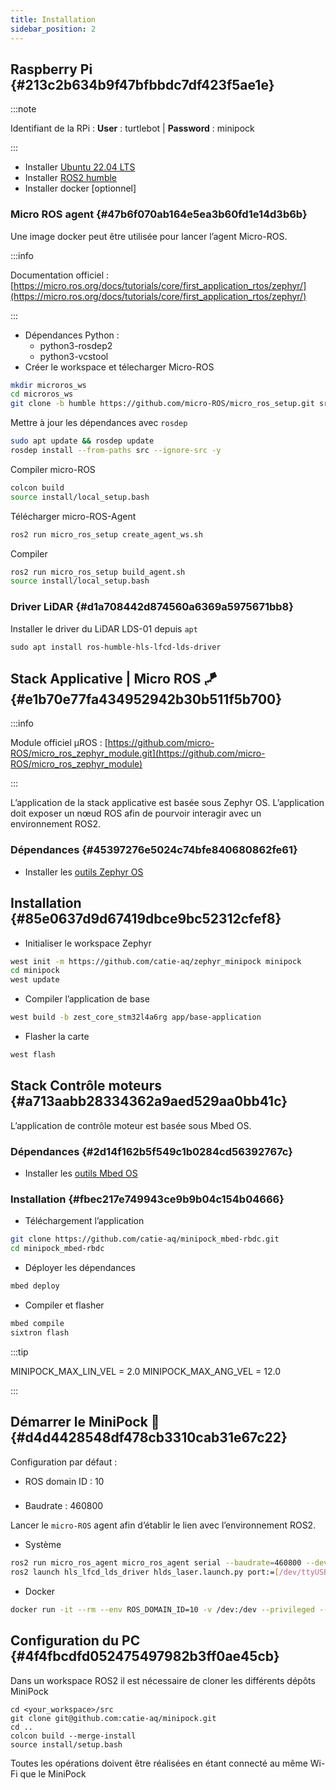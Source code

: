 ```yaml
---
title: Installation
sidebar_position: 2
---
```




## **Raspberry Pi** {#213c2b634b9f47bfbbdc7df423f5ae1e}

:::note

Identifiant de la RPi : **User** : turtlebot | **Password** : minipock

:::

- Installer [Ubuntu 22.04 LTS](https://ubuntu.com/download/raspberry-pi)
- Installer [ROS2 humble](https://docs.ros.org/en/humble/Installation.html)
- Installer docker [optionnel]

### Micro ROS agent {#47b6f070ab164e5ea3b60fd1e14d3b6b}

Une image docker peut être utilisée pour lancer l’agent Micro-ROS.

:::info

Documentation officiel : [https://micro.ros.org/docs/tutorials/core/first_application_rtos/zephyr/](https://micro.ros.org/docs/tutorials/core/first_application_rtos/zephyr/)

:::

- Dépendances Python :
 	- python3-rosdep2
 	- python3-vcstool
- Créer le workspace et télecharger Micro-ROS

```bash
mkdir microros_ws
cd microros_ws
git clone -b humble https://github.com/micro-ROS/micro_ros_setup.git src/micro_ros_setup
```

Mettre à jour les dépendances avec `rosdep`

```bash
sudo apt update && rosdep update
rosdep install --from-paths src --ignore-src -y
```

Compiler micro-ROS

```bash
colcon build
source install/local_setup.bash
```

Télécharger micro-ROS-Agent

```bash
ros2 run micro_ros_setup create_agent_ws.sh
```

Compiler

```bash
ros2 run micro_ros_setup build_agent.sh
source install/local_setup.bash
```

### Driver LiDAR {#d1a708442d874560a6369a5975671bb8}

Installer le driver du LiDAR LDS-01 depuis `apt`

```shell
sudo apt install ros-humble-hls-lfcd-lds-driver
```

## Stack Applicative | Micro ROS 🪁 {#e1b70e77fa434952942b30b511f5b700}

:::info

Module officiel µROS : [https://github.com/micro-ROS/micro_ros_zephyr_module.git](https://github.com/micro-ROS/micro_ros_zephyr_module)

:::

L’application de la stack applicative est basée sous Zephyr OS. L’application doit exposer un nœud ROS afin de pourvoir interagir avec un environnement ROS2.

### Dépendances {#45397276e5024c74bfe840680862fe61}

- Installer les [outils Zephyr OS](https://docs.zephyrproject.org/latest/develop/getting_started/index.html)

## Installation {#85e0637d9d67419dbce9bc52312cfef8}

- Initialiser le workspace Zephyr

```bash
west init -m https://github.com/catie-aq/zephyr_minipock minipock
cd minipock
west update
```

- Compiler l’application de base

```bash
west build -b zest_core_stm32l4a6rg app/base-application
```

- Flasher la carte

```bash
west flash
```

## Stack Contrôle moteurs {#a713aabb28334362a9aed529aa0bb41c}

L’application de contrôle moteur est basée sous Mbed OS.

### Dépendances {#2d14f162b5f549c1b0284cd56392767c}

- Installer les [outils Mbed OS](https://6tron.catie-lab.net/ressources_logicielles/mbed/)

### Installation {#fbec217e749943ce9b9b04c154b04666}

- Téléchargement l’application

```bash
git clone https://github.com/catie-aq/minipock_mbed-rbdc.git
cd minipock_mbed-rbdc
```

- Déployer les dépendances

```bash
mbed deploy
```

- Compiler et flasher

```bash
mbed compile
sixtron flash
```

:::tip

MINIPOCK_MAX_LIN_VEL = 2.0
MINIPOCK_MAX_ANG_VEL = 12.0

:::

## Démarrer le MiniPock 🚀 {#d4d4428548df478cb3310cab31e67c22}

Configuration par défaut :

- ROS domain ID : 10

### 
- Baudrate : 460800

Lancer le `micro-ROS` agent afin d’établir le lien avec l’environnement ROS2.

- Système

```bash
ros2 run micro_ros_agent micro_ros_agent serial --baudrate=460800 --dev [/dev/ttyUSBx]
ros2 launch hls_lfcd_lds_driver hlds_laser.launch.py port:=[/dev/ttyUSBx] frame_id:=lds_01_link
```

- Docker

```bash
docker run -it --rm --env ROS_DOMAIN_ID=10 -v /dev:/dev --privileged --net=host microros/micro-ros-agent:humble serial --dev /dev/ttyUSB0 --baudrate 460800 -v6
```

## Configuration du PC {#4f4fbcdfd052475497982b3ff0ae45cb}

Dans un workspace ROS2 il est nécessaire de cloner les différents dépôts MiniPock

```shell
cd <your_workspace>/src
git clone git@github.com:catie-aq/minipock.git
cd ..
colcon build --merge-install
source install/setup.bash
```

Toutes les opérations doivent être réalisées en étant connecté au même Wi-Fi que le MiniPock
